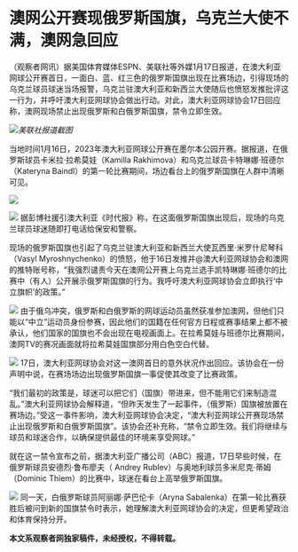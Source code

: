 # 澳网公开赛现俄罗斯国旗，乌克兰大使不满，澳网急回应

（观察者网讯）据美国体育媒体ESPN、美联社等外媒1月17日报道，在澳大利亚网球公开赛首日，一面白、蓝、红三色的俄罗斯国旗出现在比赛场边，引得现场的乌克兰球员球迷当场报警，乌克兰驻澳大利亚和新西兰大使随后也愤怒发推批评这一行为，并呼吁澳大利亚网球协会做出行动。对此，澳大利亚网球协会17日回应称，澳网现场禁止出现俄罗斯和白俄罗斯国旗，禁令立即生效。

![](https://inews.gtimg.com/newsapp_bt/0/15615220328/1000)_美联社报道截图_

当地时间1月16日，2023年澳大利亚网球公开赛在墨尔本公园开赛。据报道，在俄罗斯球员卡米拉·拉希莫娃（Kamilla
Rakhimova）和乌克兰球员卡特琳娜·班德尔（Kateryna Baindl）的第一轮比赛期间，场边看台上的俄罗斯国旗在人群中清晰可见。

![](https://inews.gtimg.com/newsapp_bt/0/15615002044/1000)

![](https://inews.gtimg.com/newsapp_bt/0/15615220334/1000)
据彭博社援引澳大利亚《时代报》称，在这面俄罗斯国旗出现后，现场的乌克兰球员球迷随即打电话给保安和警察。

现场的俄罗斯国旗也引起了乌克兰驻澳大利亚和新西兰大使瓦西里·米罗什尼琴科（Vasyl
Myroshnychenko）的愤怒，他于16日发推并@澳大利亚网球协会和澳网的推特账号称，“我强烈谴责今天在澳网公开赛上乌克兰选手凯特琳娜·班德尔的比赛中（有人）公开展示俄罗斯国旗的行为。我呼吁澳大利亚网球协会立即执行‘中立旗帜’的政策。”

![](https://inews.gtimg.com/newsapp_bt/0/15615220347/1000)
由于俄乌冲突，俄罗斯和白俄罗斯的网球运动员虽然获准参加澳网，但他们只能以“中立”运动员身份参赛，因此他们的国籍在任何官方日程或赛事结果上都不被承认，他们国家的国旗也不会出现在电视画面上。在拉希莫娃与班德尔比赛期间，澳网TV的赛况画面就将拉希莫娃国旗部分用白色空白代替。

![](https://inews.gtimg.com/newsapp_bt/0/15615220354/1000)
17日，澳大利亚网球协会对这一澳网首日的意外状况作出回应。该协会在一份声明中说，在赛场场边出现俄罗斯国旗一事促使其改变了比赛政策。

“我们最初的政策是，球迷可以把它们（国旗）带进来，但不能用它们来制造混乱。”澳大利亚网球协会解释道，“但昨天发生了一起事件，（俄罗斯）国旗被放置在赛场边。”受这一事件影响，澳大利亚网球协会决定，“澳大利亚网球公开赛现场禁止出现俄罗斯和白俄罗斯国旗”。该协会还补充称，“禁令立即生效。我们将继续与球员和球迷合作，以确保提供最佳的环境来享受网球。”

就在这一禁令宣布之前，据澳大利亚广播公司（ABC）报道，17日早些时候，在俄罗斯球员安德烈·鲁布廖夫（ Andrey
Rublev）与奥地利球员多米尼克·蒂姆（Dominic Thiem）的比赛中，球迷在看台上高举俄罗斯国旗。

![](https://inews.gtimg.com/newsapp_bt/0/15615220371/1000)
同一天，白俄罗斯球员阿丽娜·萨巴伦卡（Aryna
Sabalenka）在第一轮比赛获胜后被问到新的国旗禁令时表示，她理解澳大利亚网球协会的决定，但更希望政治和体育保持分开。

**本文系观察者网独家稿件，未经授权，不得转载。**

